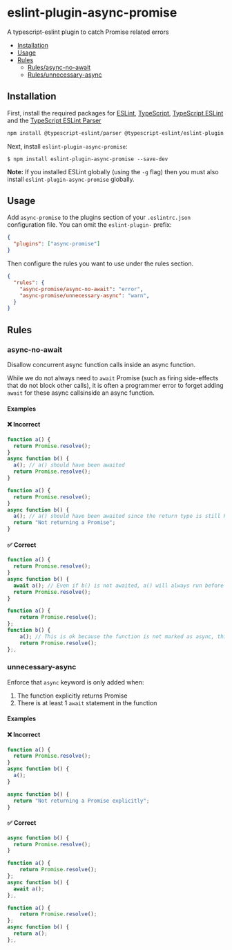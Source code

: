 # eslint-plugin-async-promise

A typescript-eslint plugin to catch Promise related errors

- [Installation](#installation)
- [Usage](#usage)
- [Rules](#rules)
  - [Rules/async-no-await](#async-no-await)
  - [Rules/unnecessary-async](#unnecessary-async)



<!-- END doctoc generated TOC please keep comment here to allow auto update -->

## Installation

First, install the required packages for [ESLint](https://eslint.org), [TypeScript](https://typescriptlang.org), [TypeScript ESLint](https://typescript-eslint.io/) and the [TypeScript ESLint Parser](https://github.com/typescript-eslint/typescript-eslint/tree/main/packages/parser)

```bash npm2yarn
npm install @typescript-eslint/parser @typescript-eslint/eslint-plugin eslint typescript --save-dev
```

Next, install `eslint-plugin-async-promise`:

```
$ npm install eslint-plugin-async-promise --save-dev
```

**Note:** If you installed ESLint globally (using the `-g` flag) then you must
also install `eslint-plugin-async-promise` globally.

## Usage

Add `async-promise` to the plugins section of your `.eslintrc.json` configuration
file. You can omit the `eslint-plugin-` prefix:

```json
{
  "plugins": ["async-promise"]
}
```

Then configure the rules you want to use under the rules section.

```json
{
  "rules": {
    "async-promise/async-no-await": "error",
    "async-promise/unnecessary-async": "warn", 
  }
}
```

## Rules

### async-no-await

Disallow concurrent async function calls inside an async function.

While we do not always need to `await` Promise (such as firing side-effects that do not block other calls), it is often a programmer error to forget adding `await` for these async callsinside an async function.

#### Examples

<!--tabs-->

#### ❌ Incorrect
```ts
function a() {
  return Promise.resolve();
}
async function b() {
  a(); // a() should have been awaited
  return Promise.resolve();
}
```
```ts
function a() {
  return Promise.resolve();
}
async function b() {
  a(); // a() should have been awaited since the return type is still Promise implicitly
  return "Not returning a Promise";
}
```
#### ✅ Correct
```ts
function a() {
  return Promise.resolve();
}
async function b() {
  await a(); // Even if b() is not awaited, a() will always run before the return
  return Promise.resolve();
}
```
```ts
function a() {
    return Promise.resolve();
};
function b() {
    a(); // This is ok because the function is not marked as async, this can just be a side-effect
    return Promise.resolve();
};,
```

### unnecessary-async

Enforce that `async` keyword is only added when:
1. The function explicitly returns Promise
2. There is at least 1 `await` statement in the function

#### Examples

<!--tabs-->

#### ❌ Incorrect
```ts
function a() {
  return Promise.resolve();
}
async function b() {
  a();
}
```
```ts
async function b() {
  return "Not returning a Promise explicitly";
}
```
#### ✅ Correct
```ts
async function b() {
  return Promise.resolve();
}
```
```ts
function a() {
    return Promise.resolve();
};
async function b() {
  await a();
};,
```
```ts
function a() {
    return Promise.resolve();
};
async function b() {
  return a();
};,
```

